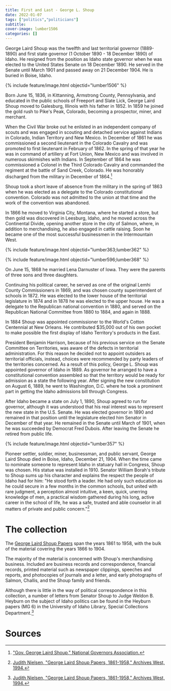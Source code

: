 ```yaml
---
title: First and Last - George L. Shoup
date: 2022-01-07
tags: ["politics","politicians"]
subtitle: 
cover-image: lumber1506
categories: []
---
```


George Laird Shoup was the twelfth and last territorial governor (1889-1890) and first state governor (1 October 1890 - 18 December 1890) of Idaho. He resigned from the position as Idaho state governor when he was elected to the United States Senate on 18 December 1890. He served in the Senate until March 1901 and passed away on 21 December 1904. He is buried in Boise, Idaho.

{% include feature/image.html objectid="lumber1506" %}

Born June 15, 1836, in Kittanning, Armstrong County, Pennsylvania, and educated in the public schools of Freeport and Slate Lick, George Laird Shoup moved to Galesburg, Illinois with his father in 1852. In 1859 he joined the gold rush to Pike's Peak, Colorado, becoming a prospector, miner, and merchant.

When the Civil War broke out he enlisted in an independent company of scouts and was engaged in scouting and detached service against Indians in Colorado, Indian Territory and New Mexico. In December of 1861 he was commissioned a second lieutenant in the Colorado Cavalry and was promoted to first lieutenant in February of 1862. In the spring of that year he was in command of artillery at Fort Union, New Mexico and was involved in numerous skirmishes with Indians. In September of 1864 he was commissioned a Colonel in the Third Colorado Cavalry and commanded the regiment at the battle of Sand Creek, Colorado. He was honorably discharged from the military in December of 1864.[^1]

Shoup took a short leave of absence from the military in the spring of 1863 when he was elected as a delegate to the Colorado constitutional convention. Colorado was not admitted to the union at that time and the work of the convention was abandoned.

In 1866 he moved to Virginia City, Montana, where he started a store, but then gold was discovered in Leesburg, Idaho, and he moved across the Continental Divide, opening another store in the city of Salmon, where, in addition to merchandising, he also engaged in cattle raising. Soon he became one of the most successful businessmen in the Intermountain West.

{% include feature/image.html objectid="lumber363;lumber362" %}

{% include feature/image.html objectid="lumber596;lumber368" %}

On June 15, 1868 he married Lena Darnuster of Iowa. They were the parents of three sons and three daughters.

Continuing his political career, he served as one of the original Lemhi County Commissioners in 1869, and was chosen county superintendent of schools in 1872. He was elected to the lower house of the territorial legislature in 1874 and in 1878 he was elected to the upper house. He was a delegate to the Republican national convention in 1880, and served on the Republican National Committee from 1880 to 1884, and again in 1888.

In 1884 Shoup was appointed commissioner to the World's Cotton Centennial at New Orleans. He contributed $35,000 out of his own pocket to make possible the first display of Idaho Territory's products in the East.

President Benjamin Harrison, because of his previous service on the Senate Committee on Territories, was aware of the defects in territorial administration. For this reason he decided not to appoint outsiders as territorial officials, instead, choices were recommended by party leaders of the territories concerned. As a result of this policy, George L. Shoup was appointed governor of Idaho in 1889. As governor he arranged to have a constitutional convention assembled so that the territory would be ready for admission as a state the following year. After signing the new constitution on August 6, 1889, he went to Washington, D.C. where he took a prominent part in getting the Idaho admissions bill through Congress.

After Idaho became a state on July 1, 1890, Shoup agreed to run for governor, although it was understood that his real interest was to represent the new state in the U.S. Senate. He was elected governor in 1890 and remained in that position until the legislature elected him Senator in December of that year. He remained in the Senate until March of 1901, when he was succeeded by Democrat Fred Dubois. After leaving the Senate he retired from public life.

{% include feature/image.html objectid="lumber357" %}

Pioneer settler, soldier, miner, businessman, and public servant, George Laird Shoup died in Boise, Idaho, December 21, 1904. When the time came to nominate someone to represent Idaho in statuary hall in Congress, Shoup was chosen. His statue was installed in 1910. Senator William Borah's tribute to Shoup sums up his character and explains the respect the people of Idaho had for him: "He stood forth a leader. He had only such education as he could secure in a few months in the common schools, but united with rare judgment, a perception almost intuitive, a keen, quick, unerring knowledge of men, a practical wisdom gathered during his long, active career in the school of life, he was a safe, trusted and able counselor in all matters of private and public concern."[^2]

# The collection

The [George Laird Shoup Papers](https://archiveswest.orbiscascade.org/ark:/80444/xv64985/) span the years 1861 to 1958, with the bulk of the material covering the years 1866 to 1904.

The majority of the material is concerned with Shoup's merchandising business. Included are business records and correspondence, financial records, printed material such as newspaper clippings, speeches and reports, and photocopies of journals and a letter, and early photographs of Salmon, Challis, and the Shoup family and friends.

Although there is little in the way of political correspondence in this collection, a number of letters from Senator Shoup to Judge Weldon B. Heyburn on the subject of Idaho politics can be found in the Heyburn papers (MG 6) in the University of Idaho Library, Special Collections Department.[^2]

# Sources

[^1]: ["Gov. George Laird Shoup," National Governors Association.](https://www.nga.org/governor/george-laird-shoup/)

[^2]: [Judith Nielsen, "George Laird Shoup Papers, 1861-1958," Archives West, 1994.](https://archiveswest.orbiscascade.org/ark:/80444/xv64985/)